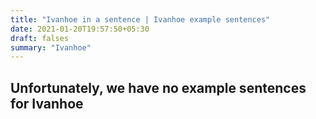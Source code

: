 ```yaml
---
title: "Ivanhoe in a sentence | Ivanhoe example sentences"
date: 2021-01-20T19:57:50+05:30
draft: falses
summary: "Ivanhoe"
---
```

## Unfortunately, we have no example sentences for Ivanhoe                 
